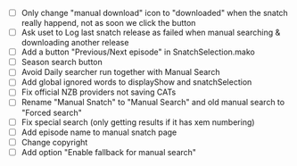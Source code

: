 - [ ] Only change "manual download" icon to "downloaded" when the snatch really happend, not as soon we click the button
- [ ] Ask uset to Log last snatch release as failed when manual searching & downloading another release
- [ ] Add a button "Previous/Next episode" in SnatchSelection.mako
- [ ] Season search button
- [ ] Avoid Daily searcher run together with Manual Search
- [ ] Add global ignored words to displayShow and snatchSelection
- [ ] Fix official NZB providers not saving CATs
- [ ] Rename "Manual Snatch" to "Manual Search" and old manual search to "Forced search"
- [ ] Fix special search (only getting results if it has xem numbering)
- [ ] Add episode name to manual snatch page
- [ ] Change copyright
- [ ] Add option "Enable fallback for manual search"
